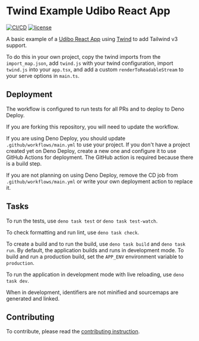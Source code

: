 # Twind Example Udibo React App

[![CI/CD](https://github.com/udibo/react_app_example_twind/actions/workflows/main.yml/badge.svg?branch=main)](https://github.com/udibo/react_app_example_twind/actions/workflows/main.yml)
[![license](https://img.shields.io/github/license/udibo/react_app_example_twind)](https://github.com/udibo/react_app_example_twind/blob/main/LICENSE)

A basic example of a [Udibo React App](https://deno.land/x/udibo_react_app)
using [Twind](https://twind.style/) to add Tailwind v3 support.

To do this in your own project, copy the twind imports from the
`import_map.json`, add `twind.js` with your twind configuration, import
`twind.js` into your `app.tsx`, and add a custom `renderToReadableStream` to
your serve options in `main.ts`.

## Deployment

The workflow is configured to run tests for all PRs and to deploy to Deno
Deploy.

If you are forking this repository, you will need to update the workflow.

If you are using Deno Deploy, you should update `.github/workflows/main.yml` to
use your project. If you don't have a project created yet on Deno Deploy, create
a new one and configure it to use GitHub Actions for deployment. The GitHub
action is required because there is a build step.

If you are not planning on using Deno Deploy, remove the CD job from
`.github/workflows/main.yml` or write your own deployment action to replace it.

## Tasks

To run the tests, use `deno task test` or `deno task test-watch`.

To check formatting and run lint, use `deno task check`.

To create a build and to run the build, use `deno task build` and
`deno task run`. By default, the application builds and runs in development
mode. To build and run a production build, set the `APP_ENV` environment
variable to `production`.

To run the application in development mode with live reloading, use
`deno task dev`.

When in development, identifiers are not minified and sourcemaps are generated
and linked.

## Contributing

To contribute, please read the [contributing instruction](CONTRIBUTING.md).
